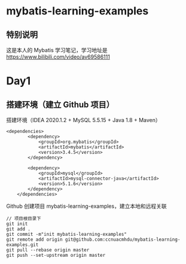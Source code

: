 # mybatis-learning-examples

## 特别说明
这是本人的 Mybatis 学习笔记，学习地址是 https://www.bilibili.com/video/av69586111

# Day1
## 搭建环境（建立 Github 项目）
搭建环境（IDEA 2020.1.2 + MySQL 5.5.15 + Java 1.8 + Maven）
```$xslt
<dependencies>
        <dependency>
            <groupId>org.mybatis</groupId>
            <artifactId>mybatis</artifactId>
            <version>3.4.5</version>
        </dependency>

        <dependency>
            <groupId>mysql</groupId>
            <artifactId>mysql-connector-java</artifactId>
            <version>5.1.6</version>
        </dependency>
    </dependencies>
```
Github 创建项目 mybatis-learning-examples，建立本地和远程关联
```$xslt
// 项目根目录下
git init
git add .
git commit -m"init mybatis-learning-examples"
git remote add origin git@github.com:ccnuacmhdu/mybatis-learning-examples.git
git pull --rebase origin master
git push --set-upstream origin master
```
